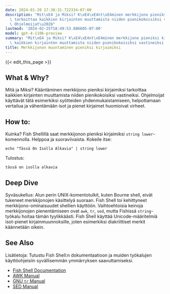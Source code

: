 ```yaml
---
date: 2024-01-20 17:38:31.722334-07:00
description: "Mit\xE4 ja Miksi? K\xE4\xE4nt\xE4minen merkkijono pieniksi kirjaimiksi\
  \ tarkoittaa kaikkien kirjainten muuttamista niiden pienikokoisiksi vastineiksi.\
  \ Ohjelmoijat\u2026"
lastmod: '2024-02-25T18:49:53.886605-07:00'
model: gpt-4-1106-preview
summary: "Mit\xE4 ja Miksi? K\xE4\xE4nt\xE4minen merkkijono pieniksi kirjaimiksi tarkoittaa\
  \ kaikkien kirjainten muuttamista niiden pienikokoisiksi vastineiksi. Ohjelmoijat\u2026"
title: Merkkijonon muuntaminen pieniksi kirjaimiksi
---
```


{{< edit_this_page >}}

## What & Why?
Mitä ja Miksi? Kääntäminen merkkijono pieniksi kirjaimiksi tarkoittaa kaikkien kirjainten muuttamista niiden pienikokoisiksi vastineiksi. Ohjelmoijat käyttävät tätä esimerkiksi syötteiden yhdenmukaistamiseen, helpottamaan vertailua ja vähentämään isot ja pienet kirjaimet huomioivat virheet.

## How to:
Kuinka? Fish Shellillä saat merkkijonon pieniksi kirjaimiksi `string lower`-komennolla. Helppoa ja suoraviivaista. Kokeile itse:

```Fish Shell
echo "Tässä On Isolla Alkavia" | string lower
```

Tulostus:

```Fish Shell
tässä on isolla alkavia
```

## Deep Dive
Syväsukellus: Alun perin UNIX-komentotulkit, kuten Bourne shell, eivät tukeneet merkkijonojen käsittelyä suoraan. Fish Shell toi kehittyneet merkkijono-ominaisuudet shellien käyttöön. Vaihtoehtoisia keinoja merkkijonojen pienentämiseen ovat `awk`, `tr`, `sed`, mutta Fishissä `string`-työkalu hoitaa tämän tyylikkäästi. Fish Shell käyttää Unicode-määritelmiä isot-pienet kirjainmuunnoksille, joten esimerkiksi diakriittiset merkit käännetään oikein.

## See Also
Lisätietoja: Tutustu Fish Shell:n dokumentaatioon ja muiden työkalujen käyttöohjeisiin syvällisemmän ymmärryksen saavuttamiseksi.

- [Fish Shell Documentation](https://fishshell.com/docs/current/index.html#string)
- [AWK Manual](https://www.gnu.org/software/gawk/manual/gawk.html)
- [GNU `tr` Manual](https://www.gnu.org/software/coreutils/manual/html_node/tr-invocation.html)
- [SED Manual](https://www.gnu.org/software/sed/manual/sed.html)
